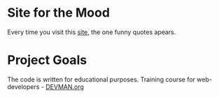 # Site for the Mood

Every time you visit this [site](https://kostyadevman.github.io/20_mood/index.html), the one funny quotes apears.

# Project Goals

The code is written for educational purposes. Training course for web-developers - [DEVMAN.org](https://devman.org)
